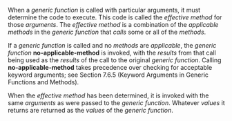  

When a *generic function* is called with particular arguments, it must determine the code to execute. This code is called the *effective method* for those *arguments*. The *effective method* is a combination of the *applicable methods* in the *generic function* that *calls* some or all of the *methods*. 

If a *generic function* is called and no *methods* are *applicable*, the *generic function* **no-applicable-method** is invoked, with the *results* from that call being used as the *results* of the call to the original *generic function*. Calling **no-applicable-method** takes precedence over checking for acceptable keyword arguments; see Section 7.6.5 (Keyword Arguments in Generic Functions and Methods). 

When the *effective method* has been determined, it is invoked with the same *arguments* as were passed to the *generic function*. Whatever *values* it returns are returned as the *values* of the *generic function*. 

